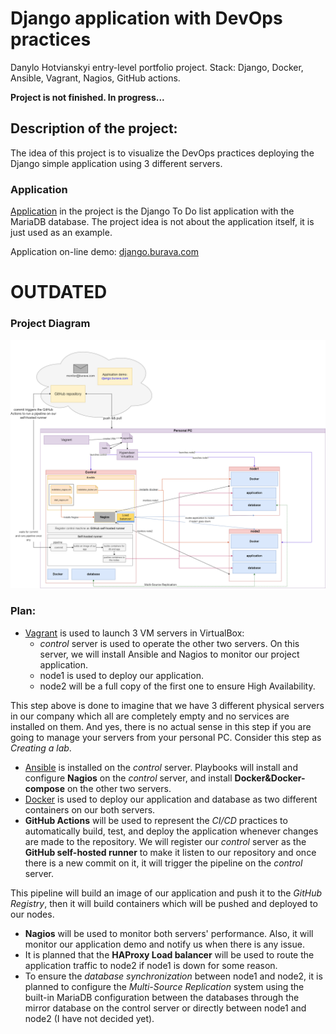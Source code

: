 # Django application with DevOps practices #
Danylo Hotvianskyi entry-level portfolio project. Stack: Django, Docker, Ansible, Vagrant, Nagios, GitHub actions.

**Project is not finished. In progress...**

## Description of the project: ##
The idea of this project is to visualize the DevOps practices deploying the Django simple application using 3 different servers.

### Application ###
[Application](vagrant/djangoapp/README.md) in the project is the Django To Do list application with the MariaDB database. The project idea is not about the application itself, it is just used as an example. 

Application on-line demo: [django.burava.com](https://django.burava.com)
# OUTDATED #
### Project Diagram ###
![Image1](plan.png)

### Plan: ###
* [Vagrant](vagrant/README.md) is used to launch 3 VM servers in VirtualBox:
  * *control* server is used to operate the other two servers. On this server, we will install Ansible and Nagios to monitor our project application.
  * node1 is used to deploy our application. 
  * node2 will be a full copy of the first one to ensure High Availability.

This step above is done to imagine that we have 3 different physical servers in our company which all are completely empty and no services are installed on them. And yes, there is no actual sense in this step if you are going to manage your servers from your personal PC. Consider this step as *Creating a lab*.
* [Ansible](vagrant/ansible/README.md) is installed on the *control* server. Playbooks will install and configure **Nagios** on the *control* server, and install **Docker&Docker-compose** on the other two servers.
* [Docker](vagrant/djangoapp/README.md) is used to deploy our application and database as two different containers on our both servers.
* **GitHub Actions** will be used to represent the *CI/CD* practices to automatically build, test, and deploy the application whenever changes are made to the repository. We will register our *control* server as the **GitHub self-hosted runner** to make it listen to our repository and once there is a new commit on it, it will trigger the pipeline on the *control* server. 
 
This pipeline will build an image of our application and push it to the *GitHub Registry*, then it will build containers which will be pushed and deployed to our nodes. 
* **Nagios** will be used to monitor both servers' performance. Also, it will monitor our application demo and notify us when there is any issue.
* It is planned that the **HAProxy Load balancer** will be used to route the application traffic to node2 if node1 is down for some reason.
* To ensure the *database synchronization* between node1 and node2, it is planned to configure the *Multi-Source Replication* system using the built-in MariaDB configuration between the databases through the mirror database on the control server or directly between node1 and node2 (I have not decided yet).
